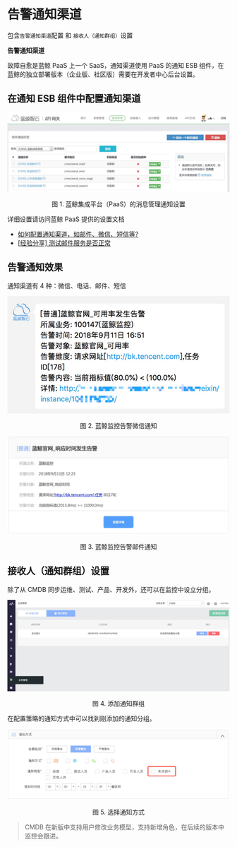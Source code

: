 # 告警通知渠道

包含`告警通知渠道`配置 和 `接收人（通知群组）`设置

**告警通知渠道**

故障自愈是蓝鲸 PaaS 上一个 SaaS，通知渠道使用 PaaS 的通知 ESB 组件，在蓝鲸的独立部署版本（企业版、社区版）需要在开发者中心后台设置。

## 在通知 ESB 组件中配置通知渠道

![-w2020](../../assets/15366583245319.jpg)
<center>图 1. 蓝鲸集成平台（PaaS）的消息管理通知设置</center>

详细设置请访问蓝鲸 PaaS 提供的设置文档

- [如何配置通知渠道，如邮件、微信、短信等?](5.1/PaaS平台/场景案例/noticeWay.md)
- [[经验分享] 测试邮件服务是否正常](http://bk.tencent.com/s-mart/community/question/95#/)


## 告警通知效果
通知渠道有 4 种：微信、电话、邮件、短信

![-w397](../../assets/15366583977495.jpg)
<center>图 2. 蓝鲸监控告警微信通知</center>

![-w2020](../../assets/15366586493292.jpg)
<center>图 3. 蓝鲸监控告警邮件通知</center>

## 接收人（通知群组）设置

除了从 CMDB 同步运维、测试、产品、开发外，还可以在监控中设立分组。

![-w2020](../../assets/15366577791964.jpg)
<center>图 4. 添加通知群组</center>

在配置策略的通知方式中可以找到刚添加的通知分组。

![-w2020](../../assets/15366578359543.jpg)
<center>图 5. 选择通知方式</center>

> CMDB 在新版中支持用户修改业务模型，支持新增角色，在后续的版本中监控会跟进。
